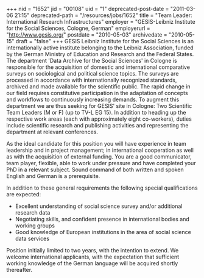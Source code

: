 +++
nid = "1652"
jid = "00108"
uid = "1"
deprecated-post-date = "2011-03-06 21:15"
deprecated-path = "/resources/jobs/1652"
title = "Team Leader: International Research Infrastructures"
employer = "GESIS-Leibniz Institute for the Social Sciences, Cologne, German"
employerurl = "http://www.gesis.org/"
postdate = "2010-05-03"
archivedate = "2010-05-15"
draft = "false"
+++
GESIS Leibniz Institute for the Social Sciences is an internationally
active institute belonging to the Leibniz Association, funded by the
German Ministry of Education and Research and the Federal States. The
department 'Data Archive for the Social Sciences' in Cologne is
responsible for the acquisition of domestic and international
comparative surveys on sociological and political science topics. The
surveys are processed in accordance with internationally recognized
standards, archived and made available for the scientific public. The
rapid change in our field requires constitutive participation in the
adaptation of concepts and workflows to continuously increasing demands.
To augment this department we are thus seeking for GESIS' site in
Cologne: Two Scientific Team Leaders (M or F) (up to TV-L EG 15). In
addition to heading up the respective work areas (each with
approximately eight co-workers), duties include scientific research and
publishing activities and representing the department at relevant
conferences.
  
As the ideal candidate for this position you will have experience in
team leadership and in project management; in international cooperation
as well as with the acquisition of external funding. You are a good
communicator, team player, flexible, able to work under pressure and
have completed your PhD in a relevant subject. Sound command of both
written and spoken English and German is a prerequisite.

In addition to these general requirements the following special
qualifications are expected:

-   Excellent understanding of social science survey and/or additional
    research data
-   Negotiating skills, and confident presence in international bodies
    and working groups
-   Good knowledge of European institutions in the area of social
    science data services

Position initially limited to two years, with the intention to extend.
We welcome international applicants, with the expectation that
sufficient working knowledge of the German language will be acquired
shortly thereafter.

